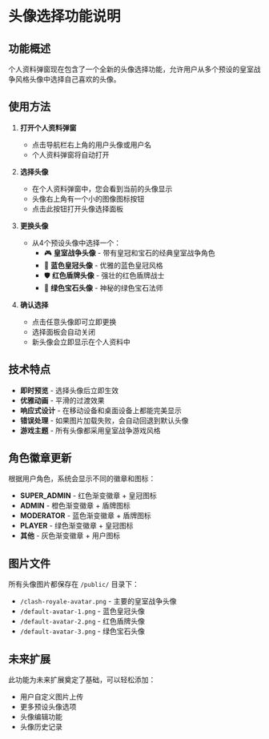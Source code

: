 # 头像选择功能说明

## 功能概述

个人资料弹窗现在包含了一个全新的头像选择功能，允许用户从多个预设的皇室战争风格头像中选择自己喜欢的头像。

## 使用方法

1. **打开个人资料弹窗**
   - 点击导航栏右上角的用户头像或用户名
   - 个人资料弹窗将自动打开

2. **选择头像**
   - 在个人资料弹窗中，您会看到当前的头像显示
   - 头像右上角有一个小的图像图标按钮
   - 点击此按钮打开头像选择面板

3. **更换头像**
   - 从4个预设头像中选择一个：
     - 🎮 **皇室战争头像** - 带有皇冠和宝石的经典皇室战争角色
     - 👑 **蓝色皇冠头像** - 优雅的蓝色皇冠风格
     - 🛡️ **红色盾牌头像** - 强壮的红色盾牌战士
     - 💎 **绿色宝石头像** - 神秘的绿色宝石法师

4. **确认选择**
   - 点击任意头像即可立即更换
   - 选择面板会自动关闭
   - 新头像会立即显示在个人资料中

## 技术特点

- **即时预览** - 选择头像后立即生效
- **优雅动画** - 平滑的过渡效果
- **响应式设计** - 在移动设备和桌面设备上都能完美显示
- **错误处理** - 如果图片加载失败，会自动回退到默认头像
- **游戏主题** - 所有头像都采用皇室战争游戏风格

## 角色徽章更新

根据用户角色，系统会显示不同的徽章和图标：

- **SUPER_ADMIN** - 红色渐变徽章 + 皇冠图标
- **ADMIN** - 橙色渐变徽章 + 盾牌图标  
- **MODERATOR** - 蓝色渐变徽章 + 盾牌图标
- **PLAYER** - 绿色渐变徽章 + 皇冠图标
- **其他** - 灰色渐变徽章 + 用户图标

## 图片文件

所有头像图片都保存在 `/public/` 目录下：

- `/clash-royale-avatar.png` - 主要的皇室战争头像
- `/default-avatar-1.png` - 蓝色皇冠头像
- `/default-avatar-2.png` - 红色盾牌头像
- `/default-avatar-3.png` - 绿色宝石头像

## 未来扩展

此功能为未来扩展奠定了基础，可以轻松添加：
- 用户自定义图片上传
- 更多预设头像选项
- 头像编辑功能
- 头像历史记录